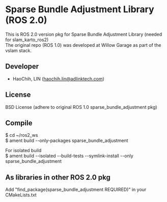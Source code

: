 # Sparse Bundle Adjustment Library (ROS 2.0)  
This is ROS 2.0 version pkg for Sparse Bundle Adjustment Library (needed for slam_karto_ros2)  
The original repo (ROS 1.0) was developed at Willow Garage as part of the vslam stack.  

## Developer  
* HaoChih, LIN (haochih.lin@adlinktech.com)  

## License  
BSD License (adhere to original ROS 1.0 sparse_bundle_adjustment pkg)  
  
## Compile      
$ cd ~/ros2_ws  
$ ament build --only-packages sparse_bundle_adjustment  

For isolated build  
$ ament build --isolated --build-tests --symlink-install --only sparse_bundle_adjustment  

## As libraries in other ROS 2.0 pkg  
Add "find_package(sparse_bundle_adjustment REQUIRED)" in your CMakeLists.txt   
